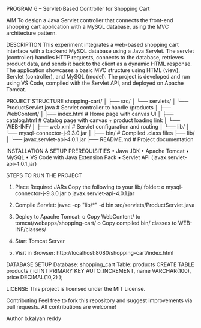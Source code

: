 PROGRAM 6 – Servlet-Based Controller for Shopping Cart

AIM
To design a Java Servlet controller that connects the front-end shopping cart application with a MySQL database, using the MVC architecture pattern.

DESCRIPTION
This experiment integrates a web-based shopping cart interface with a backend MySQL database using a Java Servlet. The servlet (controller) handles HTTP requests, connects to the database, retrieves product data, and sends it back to the client as a dynamic HTML response. The application showcases a basic MVC structure using HTML (view), Servlet (controller), and MySQL (model).
The project is developed and run using VS Code, compiled with the Servlet API, and deployed on Apache Tomcat.

PROJECT STRUCTURE
shopping-cart/
│
├── src/
│   └── servlets/
│       └── ProductServlet.java     # Servlet controller to handle /products
│
├── WebContent/
│   ├── index.html                  # Home page with canvas UI
│   ├── catalog.html                # Catalog page with canvas + product loading link
│   └── WEB-INF/
│       ├── web.xml                 # Servlet configuration and routing
│       └── lib/
│           └── mysql-connector-j-9.3.0.jar
│
├── bin/                            # Compiled .class files
├── lib/
│   └── javax.servlet-api-4.0.1.jar
├── README.md                       # Project documentation


  
INSTALLATION & SETUP
PREREQUISITIES
•	Java JDK
•	Apache Tomcat
•	MySQL
•	VS Code with Java Extension Pack
•	Servlet API (javax.servlet-api-4.0.1.jar)

STEPS TO RUN THE PROJECT
1.	Place Required JARs
Copy the following to your lib/ folder:
o	mysql-connector-j-9.3.0.jar
o	javax.servlet-api-4.0.1.jar
2.	Compile Servlet:
javac -cp "lib/*" -d bin src/servlets/ProductServlet.java

3.	Deploy to Apache Tomcat:
o	Copy WebContent/ to tomcat/webapps/shopping-cart/
o	Copy compiled bin/ classes to WEB-INF/classes/
4.	Start Tomcat Server
5.	Visit in Browser:
http://localhost:8080/shopping-cart/index.html

DATABASE SETUP
Database: shopping_cart
Table: products
CREATE TABLE products (
  id INT PRIMARY KEY AUTO_INCREMENT,
  name VARCHAR(100),
  price DECIMAL(10,2)
);

LICENSE
This project is licensed under the MIT License.

Contributing
Feel free to fork this repository and suggest improvements via pull requests. All contributions are welcome!

Author
b.kalyan reddy

